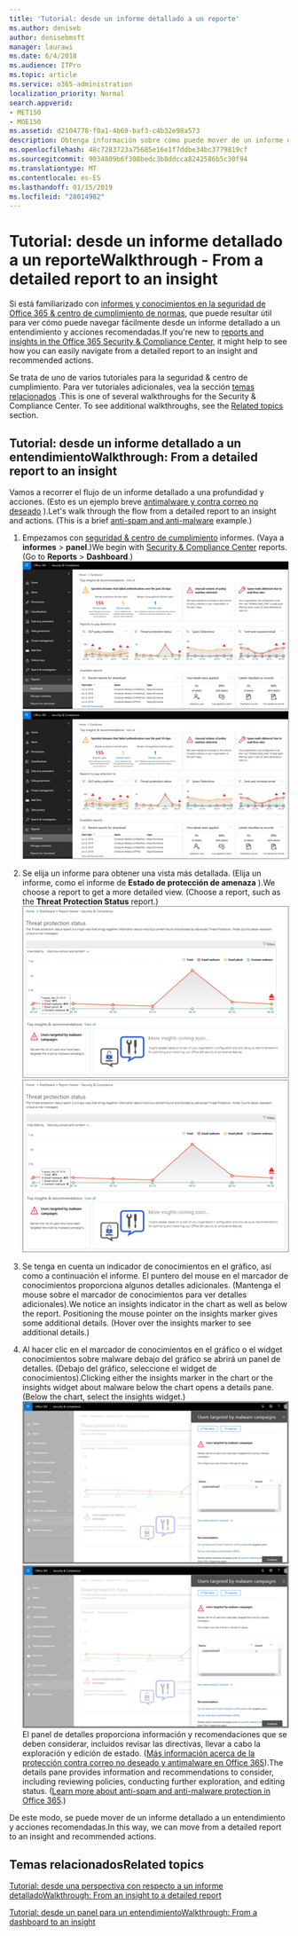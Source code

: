 ```yaml
---
title: 'Tutorial: desde un informe detallado a un reporte'
ms.author: deniseb
author: denisebmsft
manager: laurawi
ms.date: 6/4/2018
ms.audience: ITPro
ms.topic: article
ms.service: o365-administration
localization_priority: Normal
search.appverid:
- MET150
- MOE150
ms.assetid: d2104778-f0a1-4b69-baf3-c4b32e98a573
description: Obtenga información sobre cómo puede mover de un informe detallado a un entendimiento con acciones recomendadas en la seguridad &amp; centro de cumplimiento.
ms.openlocfilehash: 48c7283723a75685e16e1f7ddbe34bc3779819cf
ms.sourcegitcommit: 9034809b6f308bedc3b8ddcca8242586b5c30f94
ms.translationtype: MT
ms.contentlocale: es-ES
ms.lasthandoff: 01/15/2019
ms.locfileid: "28014982"
---
```

# <a name="walkthrough---from-a-detailed-report-to-an-insight"></a><span data-ttu-id="88ae8-103">Tutorial: desde un informe detallado a un reporte</span><span class="sxs-lookup"><span data-stu-id="88ae8-103">Walkthrough - From a detailed report to an insight</span></span>

<span data-ttu-id="88ae8-104">Si está familiarizado con [informes y conocimientos en la seguridad de Office 365 &amp; centro de cumplimiento de normas](reports-and-insights-in-security-and-compliance.md), que puede resultar útil para ver cómo puede navegar fácilmente desde un informe detallado a un entendimiento y acciones recomendadas.</span><span class="sxs-lookup"><span data-stu-id="88ae8-104">If you're new to [reports and insights in the Office 365 Security &amp; Compliance Center](reports-and-insights-in-security-and-compliance.md), it might help to see how you can easily navigate from a detailed report to an insight and recommended actions.</span></span> 
  
<span data-ttu-id="88ae8-p101">Se trata de uno de varios tutoriales para la seguridad &amp; centro de cumplimiento. Para ver tutoriales adicionales, vea la sección [temas relacionados](#related-topics) .</span><span class="sxs-lookup"><span data-stu-id="88ae8-p101">This is one of several walkthroughs for the Security &amp; Compliance Center. To see additional walkthroughs, see the [Related topics](#related-topics) section.</span></span> 
  
## <a name="walkthrough-from-a-detailed-report-to-an-insight"></a><span data-ttu-id="88ae8-107">Tutorial: desde un informe detallado a un entendimiento</span><span class="sxs-lookup"><span data-stu-id="88ae8-107">Walkthrough: From a detailed report to an insight</span></span>

<span data-ttu-id="88ae8-p102">Vamos a recorrer el flujo de un informe detallado a una profundidad y acciones. (Esto es un ejemplo breve [antimalware y contra correo no deseado](anti-spam-and-anti-malware-protection.md) ).</span><span class="sxs-lookup"><span data-stu-id="88ae8-p102">Let's walk through the flow from a detailed report to an insight and actions. (This is a brief [anti-spam and anti-malware](anti-spam-and-anti-malware-protection.md) example.)</span></span> 
  
1. <span data-ttu-id="88ae8-p103">Empezamos con [seguridad &amp; centro de cumplimiento](https://protection.office.com) informes. (Vaya a **informes** \> **panel**.)</span><span class="sxs-lookup"><span data-stu-id="88ae8-p103">We begin with [Security &amp; Compliance Center](https://protection.office.com) reports. (Go to **Reports** \> **Dashboard**.) </span></span><br/><span data-ttu-id="88ae8-112">![En la seguridad &amp; centro de cumplimiento, vaya a informes \> panel](media/68f3bb7c-b4f7-4cca-904b-478643a93c94.png)</span><span class="sxs-lookup"><span data-stu-id="88ae8-112">![In the Security &amp; Compliance Center, go to Reports \> Dashboard](media/68f3bb7c-b4f7-4cca-904b-478643a93c94.png)</span></span>
  
2. <span data-ttu-id="88ae8-p104">Se elija un informe para obtener una vista más detallada. (Elija un informe, como el informe de **Estado de protección de amenaza** ).</span><span class="sxs-lookup"><span data-stu-id="88ae8-p104">We choose a report to get a more detailed view. (Choose a report, such as the **Threat Protection Status** report.)</span></span><br/><span data-ttu-id="88ae8-115">![Informe de estado de protección de amenaza con conocimientos](media/f47d7dbd-816a-47ba-b8db-53919fbed192.png)</span><span class="sxs-lookup"><span data-stu-id="88ae8-115">![Threat Protection Status report showing insights](media/f47d7dbd-816a-47ba-b8db-53919fbed192.png)</span></span>
  
3. <span data-ttu-id="88ae8-p105">Se tenga en cuenta un indicador de conocimientos en el gráfico, así como a continuación el informe. El puntero del mouse en el marcador de conocimientos proporciona algunos detalles adicionales. (Mantenga el mouse sobre el marcador de conocimientos para ver detalles adicionales).</span><span class="sxs-lookup"><span data-stu-id="88ae8-p105">We notice an insights indicator in the chart as well as below the report. Positioning the mouse pointer on the insights marker gives some additional details. (Hover over the insights marker to see additional details.)</span></span>
    
4. <span data-ttu-id="88ae8-p106">Al hacer clic en el marcador de conocimientos en el gráfico o el widget conocimientos sobre malware debajo del gráfico se abrirá un panel de detalles. (Debajo del gráfico, seleccione el widget de conocimientos).</span><span class="sxs-lookup"><span data-stu-id="88ae8-p106">Clicking either the insights marker in the chart or the insights widget about malware below the chart opens a details pane. (Below the chart, select the insights widget.)</span></span><br/><span data-ttu-id="88ae8-121">![Detalles de conocimientos sobre malware](media/2c8bccc5-ca4e-4bb9-ad4c-55fcee0535b7.png)</span><span class="sxs-lookup"><span data-stu-id="88ae8-121">![Details for insights about malware](media/2c8bccc5-ca4e-4bb9-ad4c-55fcee0535b7.png)</span></span><br/><span data-ttu-id="88ae8-p107">El panel de detalles proporciona información y recomendaciones que se deben considerar, incluidos revisar las directivas, llevar a cabo la exploración y edición de estado. ([Más información acerca de la protección contra correo no deseado y antimalware en Office 365](anti-spam-and-anti-malware-protection.md)).</span><span class="sxs-lookup"><span data-stu-id="88ae8-p107">The details pane provides information and recommendations to consider, including reviewing policies, conducting further exploration, and editing status. ([Learn more about anti-spam and anti-malware protection in Office 365](anti-spam-and-anti-malware-protection.md).)</span></span>
    
<span data-ttu-id="88ae8-124">De este modo, se puede mover de un informe detallado a un entendimiento y acciones recomendadas.</span><span class="sxs-lookup"><span data-stu-id="88ae8-124">In this way, we can move from a detailed report to an insight and recommended actions.</span></span> 
  
## <a name="related-topics"></a><span data-ttu-id="88ae8-125">Temas relacionados</span><span class="sxs-lookup"><span data-stu-id="88ae8-125">Related topics</span></span>

[<span data-ttu-id="88ae8-126">Tutorial: desde una perspectiva con respecto a un informe detallado</span><span class="sxs-lookup"><span data-stu-id="88ae8-126">Walkthrough: From an insight to a detailed report</span></span>](from-an-insight-to-a-detailed-report.md)
  
[<span data-ttu-id="88ae8-127">Tutorial: desde un panel para un entendimiento</span><span class="sxs-lookup"><span data-stu-id="88ae8-127">Walkthrough: From a dashboard to an insight</span></span>](from-a-dashboard-to-an-insight.md)
  

